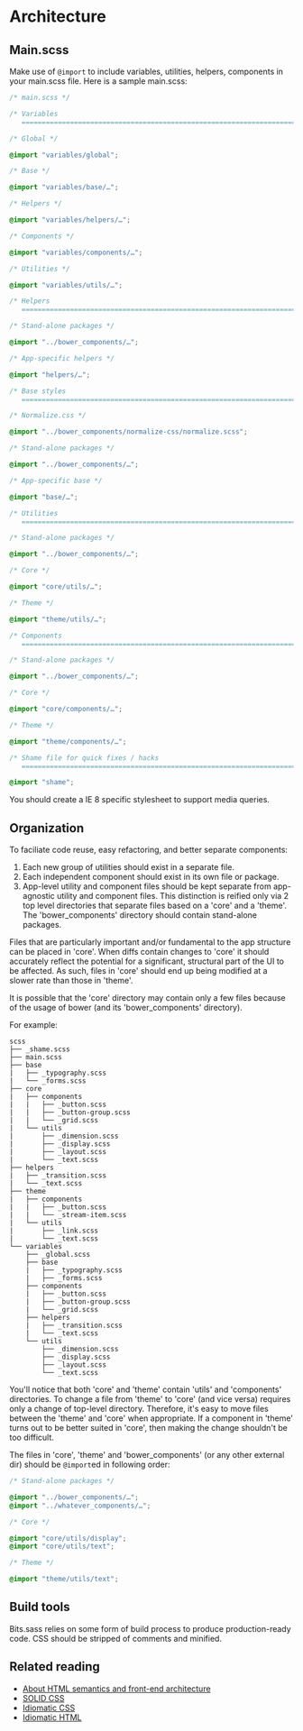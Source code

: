 # Architecture

## Main.scss

Make use of `@import` to include variables, utilities, helpers, components in
your main.scss file. Here is a sample main.scss:

```scss
/* main.scss */

/* Variables
   ========================================================================== */

/* Global */

@import "variables/global";

/* Base */

@import "variables/base/…";

/* Helpers */

@import "variables/helpers/…";

/* Components */

@import "variables/components/…";

/* Utilities */

@import "variables/utils/…";

/* Helpers
   ========================================================================== */

/* Stand-alone packages */

@import "../bower_components/…";

/* App-specific helpers */

@import "helpers/…";

/* Base styles
   ========================================================================== */

/* Normalize.css */

@import "../bower_components/normalize-css/normalize.scss";

/* Stand-alone packages */

@import "../bower_components/…";

/* App-specific base */

@import "base/…";

/* Utilities
   ========================================================================== */

/* Stand-alone packages */

@import "../bower_components/…";

/* Core */

@import "core/utils/…";

/* Theme */

@import "theme/utils/…";

/* Components
   ========================================================================== */

/* Stand-alone packages */

@import "../bower_components/…";

/* Core */

@import "core/components/…";

/* Theme */

@import "theme/components/…";

/* Shame file for quick fixes / hacks
   ========================================================================== */

@import "shame";
```

You should create a IE 8 specific stylesheet to support media queries.


## Organization

To faciliate code reuse, easy refactoring, and better separate components:

1. Each new group of utilities should exist in a separate file.
2. Each independent component should exist in its own file or package.
3. App-level utility and component files should be kept separate from
   app-agnostic utility and component files. This distinction is reified only
   via 2 top level directories that separate files based on a 'core' and a
   'theme'. The 'bower_components' directory should contain stand-alone
   packages.

Files that are particularly important and/or fundamental to the app structure
can be placed in 'core'. When diffs contain changes to 'core' it should
accurately reflect the potential for a significant, structural part of the UI
to be affected. As such, files in 'core' should end up being modified at a
slower rate than those in 'theme'.

It is possible that the 'core' directory may contain only a few files because
of the usage of bower (and its 'bower_components' directory).

For example:

```
scss
├── _shame.scss
├── main.scss
├── base
|   ├── _typography.scss
|   └── _forms.scss
├── core
|   ├── components
|   |   ├── _button.scss
|   |   ├── _button-group.scss
|   |   └── _grid.scss
|   └── utils
|       ├── _dimension.scss
|       ├── _display.scss
|       ├── _layout.scss
|       └── _text.scss
├── helpers
|   ├── _transition.scss
|   └── _text.scss
├── theme
|   ├── components
|   |   ├── _button.scss
|   |   └── _stream-item.scss
|   └── utils
|       ├── _link.scss
|       └── _text.scss
└── variables
    ├── _global.scss
    ├── base
    |   ├── _typography.scss
    |   ├── _forms.scss
    ├── components
    |   ├── _button.scss
    |   ├── _button-group.scss
    |   └── _grid.scss
    ├── helpers
    |   ├── _transition.scss
    |   └── _text.scss
    └── utils
        ├── _dimension.scss
        ├── _display.scss
        ├── _layout.scss
        └── _text.scss
```

You'll notice that both 'core' and 'theme' contain 'utils' and 'components'
directories. To change a file from 'theme' to 'core' (and vice versa) requires
only a change of top-level directory. Therefore, it's easy to move files
between the 'theme' and 'core' when appropriate. If a component in 'theme' turns
out to be better suited in 'core', then making the change shouldn't be too
difficult.

The files in 'core', 'theme' and 'bower_components' (or any other external dir)
should be `@import`ed in following order:

```scss
/* Stand-alone packages */

@import "../bower_components/…";
@import "../whatever_components/…";

/* Core */

@import "core/utils/display";
@import "core/utils/text";

/* Theme */

@import "theme/utils/text";
```


## Build tools

Bits.sass relies on some form of build process to produce production-ready code.
CSS should be stripped of comments and minified.


## Related reading

* [About HTML semantics and front-end architecture](http://nicolasgallagher.com/about-html-semantics-front-end-architecture/)
* [SOLID CSS](http://blog.millermedeiros.com/solid-css/)
* [Idiomatic CSS](https://github.com/necolas/idiomatic-css/)
* [Idiomatic HTML](https://github.com/necolas/idiomatic-html/)
